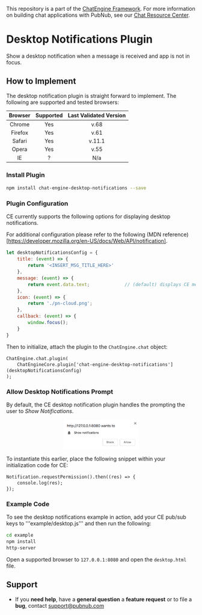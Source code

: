 This repository is a part of the [ChatEngine Framework](https://github.com/pubnub/chat-engine).
For more information on building chat applications with PubNub, see our
[Chat Resource Center](http://www.pubnub.com/developers/chat-resource-center/).

# Desktop Notifications Plugin

Show a desktop notification when a message is received
and app is not in focus.

## How to Implement

The desktop notification plugin is straight forward to implement. The following are supported and tested browsers:

| Browser   | Supported | Last Validated Version |
| :----------:|:---------:|:-----------------------:|
| Chrome    | Yes       | v.68                   |
| Firefox   | Yes       | v.61                   |
| Safari    | Yes       | v.11.1                 |
| Opera     | Yes       | v.55                   |
| IE        | ?         | N/a                    |

### Install Plugin

```bash
npm install chat-engine-desktop-notifications --save
```

### Plugin Configuration

CE currently supports the following options for displaying desktop notifications.

For additional configuration please refer to the following (MDN reference)[https://developer.mozilla.org/en-US/docs/Web/API/notification].

```js
let desktopNotificationsConfig = {
    title: (event) => {
        return '<INSERT_MSG_TITLE_HERE>'
    },
    message: (event) => {
        return event.data.text;   			// (default) displays CE message text for the room
    },
    icon: (event) => {
        return './pn-cloud.png';
    },
    callback: (event) => {
        window.focus();
    }
}
```

Then to initialize, attach the plugin to the ```ChatEngine.chat``` object:

```
ChatEngine.chat.plugin(
    ChatEngineCore.plugin['chat-engine-desktop-notifications'](desktopNotificationsConfig)
);
```

### Allow Desktop Notifications Prompt

By default, the CE desktop notification plugin handles the prompting the user to _Show Notifications_.

<div style="text-align:center"><img src="./example/desktopNotificationsPromtUser0.png" alt="userPrompt" width="200" class="center"></div>

To instantiate this earlier, place the following snippet within your initialization code for CE:

```
Notification.requestPermission().then((res) => {
    console.log(res);
});
```

### Example Code
To see the desktop notifications example in action, add your CE pub/sub keys to '''example/desktop.js''' and then run the following:

```bash
cd example
npm install
http-server 
```
Open a supported browser to ```127.0.0.1:8080``` and open the ```desktop.html``` file.

## Support

- If you **need help**, have a **general question** a **feature request** or to file a **bug**, contact <support@pubnub.com>
